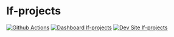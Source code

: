 # lf-projects

[![Github Actions](https://github.com/cjyabraham/lf-projects/actions/workflows/build_deploy_and_test.yml/badge.svg)](https://github.com/cjyabraham/lf-projects/actions/workflows/build_deploy_and_test.yml)
[![Dashboard lf-projects](https://img.shields.io/badge/dashboard-lf_projects-yellow.svg)](https://dashboard.pantheon.io/sites/8d5fdd23-f795-45ac-b83b-cc9d12e512b0#dev/code)
[![Dev Site lf-projects](https://img.shields.io/badge/site-lf_projects-blue.svg)](http://dev-lf-projects.pantheonsite.io/)